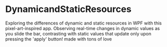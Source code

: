 # DynamicandStaticResources
Exploring the differences of dynamic and static resources in WPF with this pixel-art-inspired app. Observing real-time changes in dynamic values as you slide the bar, contrasting with static values that update only upon pressing the 'apply' button! made with tons of love
